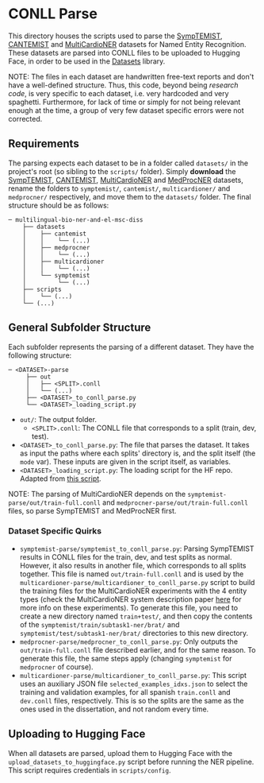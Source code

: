 # CONLL Parse

This directory houses the scripts used to parse the [SympTEMIST](https://temu.bsc.es/symptemist/), [CANTEMIST](https://temu.bsc.es/cantemist/) and [MultiCardioNER](https://temu.bsc.es/multicardioner/) datasets for Named Entity Recognition. These datasets are parsed into CONLL files to be uploaded to Hugging Face, in order to be used in the [Datasets](https://huggingface.co/docs/datasets/index) library.

NOTE: The files in each dataset are handwritten free-text reports and don't have a well-defined structure. Thus, this code, beyond being _research code_, is very specific to each dataset, i.e. very hardcoded and very spaghetti. Furthermore, for lack of time or simply for not being relevant enough at the time, a group of very few dataset specific errors were not corrected.

## Requirements

The parsing expects each dataset to be in a folder called `datasets/` in the project's root (so sibling to the `scripts/` folder). Simply **download** the [SympTEMIST](https://zenodo.org/records/10635215), [CANTEMIST](https://zenodo.org/records/3978041),  [MultiCardioNER](https://zenodo.org/records/11368861) and [MedProcNER](https://zenodo.org/records/8224056) datasets, rename the folders to `symptemist/`, `cantemist/`, `multicardioner/` and `medprocner/` respectively, and move them to the `datasets/` folder. The final structure should be as follows:

```
─ multilingual-bio-ner-and-el-msc-diss
    ├── datasets
    │    ├── cantemist
    │    │    └── (...)
    │    ├── medprocner
    │    │    └── (...)
    │    ├── multicardioner
    │    │    └── (...)
    │    └── symptemist
    │         └── (...)
    ├── scripts
    │    └── (...)
    └── (...)
```

## General Subfolder Structure

Each subfolder represents the parsing of a different dataset. They have the following structure:

```
─ <DATASET>-parse
     ├── out
     │   ├── <SPLIT>.conll
     │   └── (...)
     ├── <DATASET>_to_conll_parse.py
     └── <DATASET>_loading_script.py
```

- `out/`: The output folder.
  - `<SPLIT>.conll`: The CONLL file that corresponds to a split (train, dev, test).
- `<DATASET>_to_conll_parse.py`: The file that parses the dataset. It takes as input the paths where each splits' directory is, and the split itself (the `mode` var). These inputs are given in the script itself, as variables. 
- `<DATASET>_loading_script.py`: The loading script for the HF repo. Adapted from [this script](https://huggingface.co/datasets/PlanTL-GOB-ES/cantemist-ner/blob/main/cantemist-ner.py).

NOTE: The parsing of MultiCardioNER depends on the `symptemist-parse/out/train-full.conll` and `medprocner-parse/out/train-full.conll` files, so parse SympTEMIST and MedProcNER first.


### Dataset Specific Quirks

- `symptemist-parse/symptemist_to_conll_parse.py`: Parsing SympTEMIST results in CONLL files for the train, dev, and test splits as normal. However, it also results in another file, which corresponds to all splits together. This file is named `out/train-full.conll` and is used by the `multicardioner-parse/multicardioner_to_conll_parse.py` script to build the training files for the MultiCardioNER experiments with the 4 entity types (check the MultiCardioNER system description paper [here](https://ceur-ws.org/Vol-3740/paper-11.pdf) for more info on these experiments). To generate this file, you need to create a new directory named `train+test/`, and then copy the contents of the `symptemist/train/subtask1-ner/brat/` and `symptemist/test/subtask1-ner/brat/` directories to this new directory.
- `medprocner-parse/medprocner_to_conll_parse.py`: Only outputs the `out/train-full.conll` file described earlier, and for the same reason. To generate this file, the same steps apply (changing `symptemist` for `medprocner` of course).
- `multicardioner-parse/multicardioner_to_conll_parse.py`: This script uses an auxiliary JSON file `selected_examples_idxs.json` to select the training and validation examples, for all spanish `train.conll` and `dev.conll` files, respectively. This is so the splits are the same as the ones used in the dissertation, and not random every time.

## Uploading to Hugging Face

When all datasets are parsed, upload them to Hugging Face with the `upload_datasets_to_huggingface.py` script before running the NER pipeline. This script requires credentials in `scripts/config`.
